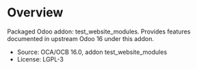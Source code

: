 # Overview

Packaged Odoo addon: test_website_modules. Provides features documented in upstream Odoo 16 under this addon.

- Source: OCA/OCB 16.0, addon test_website_modules
- License: LGPL-3
